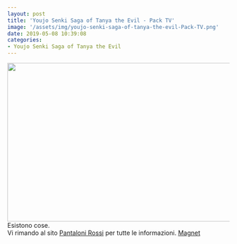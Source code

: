 ```yaml
---
layout: post
title: 'Youjo Senki Saga of Tanya the Evil - Pack TV'
image: '/assets/img/youjo-senki-saga-of-tanya-the-evil-Pack-TV.png'
date: 2019-05-08 10:39:08
categories:
- Youjo Senki Saga of Tanya the Evil
---
```


<img src='{{ page.image }}' alt='' width='640' height='360'>
Esistono cose.<br>
Vi rimando al sito <a href="http://pantalonirossi.lacumpa.biz/">Pantaloni Rossi</a> per tutte le informazioni.
<a href='magnet:?xt=urn:btih:6dc8beb6033de0b9bb9eb926e2003d4df566fcb2&dn=%5BOmnivium-Pantaloni%20Rossi%5D%20Youjo%20Senki%20Saga%20of%20Tanya%20the%20Evil&tr=http%3A%2F%2Fnyaa.tracker.wf%3A7777%2Fannounce&tr=udp%3A%2F%2Fopen.stealth.si%3A80%2Fannounce&tr=udp%3A%2F%2Ftracker.opentrackr.org%3A1337%2Fannounce&tr=udp%3A%2F%2Ftracker.coppersurfer.tk%3A6969%2Fannounce&tr=udp%3A%2F%2Fexodus.desync.com%3A6969%2Fannounce'>Magnet</a>
